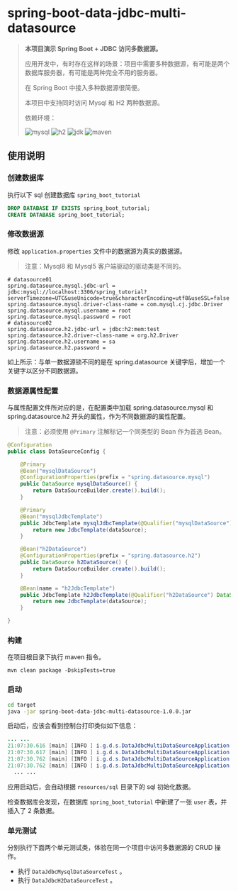 # spring-boot-data-jdbc-multi-datasource

> **本项目演示 Spring Boot + JDBC 访问多数据源。**
>
> 应用开发中，有时存在这样的场景：项目中需要多种数据源，有可能是两个数据库服务器，有可能是两种完全不用的服务器。
>
> 在 Spring Boot 中接入多种数据源很简便。
>
> 本项目中支持同时访问 Mysql 和 H2 两种数据源。
>
> 依赖环境：
>
> ![mysql](https://img.shields.io/badge/mysql-8.0-blue) ![h2](https://img.shields.io/badge/h2-1.4.199-blue) ![jdk](https://img.shields.io/badge/jdk-1.8.0__181-blue) ![maven](https://img.shields.io/badge/maven-v3.6.0-blue)

## 使用说明

### 创建数据库

执行以下 sql 创建数据库 `spring_boot_tutorial`

```sql
DROP DATABASE IF EXISTS spring_boot_tutorial;
CREATE DATABASE spring_boot_tutorial;
```

### 修改数据源

修改 `application.properties` 文件中的数据源为真实的数据源。

> 注意：Mysql8 和 Mysql5 客户端驱动的驱动类是不同的。

```properties
# datasource01
spring.datasource.mysql.jdbc-url = jdbc:mysql://localhost:3306/spring_tutorial?serverTimezone=UTC&useUnicode=true&characterEncoding=utf8&useSSL=false
spring.datasource.mysql.driver-class-name = com.mysql.cj.jdbc.Driver
spring.datasource.mysql.username = root
spring.datasource.mysql.password = root
# datasource02
spring.datasource.h2.jdbc-url = jdbc:h2:mem:test
spring.datasource.h2.driver-class-name = org.h2.Driver
spring.datasource.h2.username = sa
spring.datasource.h2.password =
```

如上所示：与单一数据源锁不同的是在 spring.datasource 关键字后，增加一个关键字以区分不同数据源。

### 数据源属性配置

与属性配置文件所对应的是，在配置类中加载 spring.datasource.mysql 和 spring.datasource.h2 开头的属性，作为不同数据源的属性配置。

> 注意：必须使用 `@Primary` 注解标记一个同类型的 Bean 作为首选 Bean。

```java
@Configuration
public class DataSourceConfig {

	@Primary
	@Bean("mysqlDataSource")
	@ConfigurationProperties(prefix = "spring.datasource.mysql")
	public DataSource mysqlDataSource() {
		return DataSourceBuilder.create().build();
	}

	@Primary
	@Bean("mysqlJdbcTemplate")
	public JdbcTemplate mysqlJdbcTemplate(@Qualifier("mysqlDataSource") DataSource dataSource) {
		return new JdbcTemplate(dataSource);
	}

	@Bean("h2DataSource")
	@ConfigurationProperties(prefix = "spring.datasource.h2")
	public DataSource h2DataSource() {
		return DataSourceBuilder.create().build();
	}

	@Bean(name = "h2JdbcTemplate")
	public JdbcTemplate h2JdbcTemplate(@Qualifier("h2DataSource") DataSource dataSource) {
		return new JdbcTemplate(dataSource);
	}

}
```

### 构建

在项目根目录下执行 maven 指令。

```
mvn clean package -DskipTests=true
```

### 启动

```bash
cd target
java -jar spring-boot-data-jdbc-multi-datasource-1.0.0.jar
```

启动后，应该会看到控制台打印类似如下信息：

```java
... ...
21:07:30.616 [main] [INFO ] i.g.d.s.DataJdbcMultiDataSourceApplication.printDataSourceInfo - DataSource Url: jdbc:mysql://localhost:3306/multi_connectors_db1?serverTimezone=UTC&useUnicode=true&characterEncoding=utf8&useSSL=false
21:07:30.617 [main] [INFO ] i.g.d.s.DataJdbcMultiDataSourceApplication.run - Connect to mysql datasource success.
21:07:30.762 [main] [INFO ] i.g.d.s.DataJdbcMultiDataSourceApplication.printDataSourceInfo - DataSource Url: jdbc:h2:mem:test
21:07:30.762 [main] [INFO ] i.g.d.s.DataJdbcMultiDataSourceApplication.run - Connect to h2 datasource success.
  ... ...
```

应用启动后，会自动根据 `resources/sql` 目录下的 sql 初始化数据。

检查数据库会发现，在数据库 `spring_boot_tutorial` 中新建了一张 `user` 表，并插入了 2 条数据。

### 单元测试

分别执行下面两个单元测试类，体验在同一个项目中访问多数据源的 CRUD 操作。

- 执行 `DataJdbcMysqlDataSourceTest` 。
- 执行 `DataJdbcH2DataSourceTest` 。
